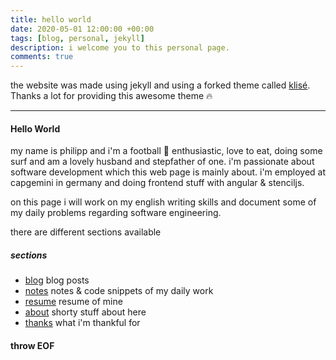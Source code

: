 ```yaml
---
title: hello world
date: 2020-05-01 12:00:00 +00:00
tags: [blog, personal, jekyll]
description: i welcome you to this personal page.
comments: true
---
```


the website was made using jekyll and using a forked theme called [klisé](https://github.com/piharpi/klise). Thanks a lot for providing this awesome theme 🔥 

<hr>

#### Hello World

my name is philipp and i'm a football 🦅 enthusiastic, love to eat, doing some surf and am a lovely husband and stepfather of one. i'm passionate about software development which this web page is mainly about. i'm employed at capgemini in germany and doing frontend stuff with angular & stenciljs.

on this page i will work on my english writing skills and document some of my daily problems regarding software engineering. 

there are different sections available

##### sections

- [blog](https://phhbr.github.io/) blog posts
- [notes](https://phhbr.github.io/notes) notes & code snippets of my daily work
- [resume](https://phhbr.github.io/resume) resume of mine
- [about](https://phhbr.github.io/about) shorty stuff about here
- [thanks](https://phhbr.github.io/thanks) what i'm thankful for

#### throw EOF
